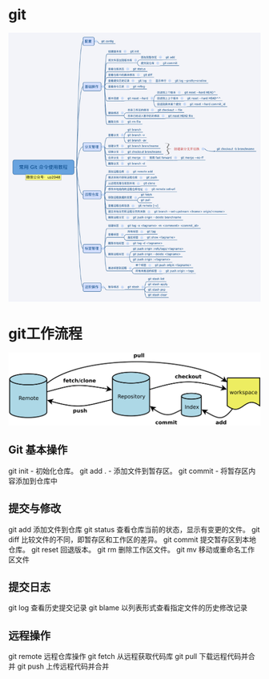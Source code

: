 # git

![imags](https://github.com/cuiziwenn/git/blob/main/git.png)

# git工作流程
![imags](https://github.com/cuiziwenn/git/blob/main/git%20(2).png)

## Git 基本操作

git init - 初始化仓库。
git add . - 添加文件到暂存区。
git commit - 将暂存区内容添加到仓库中
## 提交与修改

git add	添加文件到仓库
git status	查看仓库当前的状态，显示有变更的文件。
git diff	比较文件的不同，即暂存区和工作区的差异。
git commit	提交暂存区到本地仓库。
git reset	回退版本。
git rm	删除工作区文件。
git mv	移动或重命名工作区文件

## 提交日志

git log	查看历史提交记录
git blame <file>	以列表形式查看指定文件的历史修改记录

## 远程操作

git remote	远程仓库操作
git fetch	从远程获取代码库
git pull	下载远程代码并合并
git push	上传远程代码并合并
